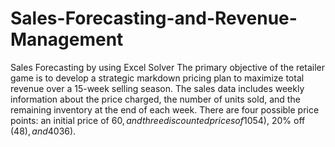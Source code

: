 # Sales-Forecasting-and-Revenue-Management
Sales Forecasting by using Excel Solver
The primary objective of the retailer game is to develop a strategic markdown pricing plan to maximize total revenue over a 15-week selling season. The sales data includes weekly information about the price charged, the number of units sold, and the remaining inventory at the end of each week. There are four possible price points: an initial price of $60, and three discounted prices of 10% off ($54), 20% off ($48), and 40% off ($36).
